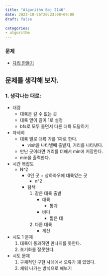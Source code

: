 ```yaml
---
title: "Algorithm Boj 2146"
date: 2023-10-26T20:23:08+09:00
draft: false

categories:
- algorithm
---
```


### 문제
- [다리 만들기](https://www.acmicpc.net/problem/2146)

## 문제를 생각해 보자.
### 1. 생각나는 대로: 
- 대강
    - 대륙은 갈 수 없는 곳
    - 대륙 옆이 길이 1로 설정
    - bfs로 모두 돌면서 다른 대륙 도달하기
- 자세히
    - 대륙 별로 대륙 가를 1자로 한다.
        - visit을 나타낼때 출발지, 거리를 나타낸다.
    - 만난 곳이라면 거리를 더해서 min에 저장한다.
    - min을 출력한다.
- 시간 복잡도
    - N^2
        - 0인 곳 + 상하좌우에 대륙있는 곳
            - n^2
        - 탐색
            1. 같은 대륙 출발
                - 대륙
                    - 통과
                - 바다
                    - 짧은 데
            1. 다른 대륙
                - 계산
- 시도 1 문제
    1. 대륙이 통과하면 만나지를 못한다.
    1. 초기화를 잘못한다.
- 시도 문제
    1. 구체적인 구현 사례에서 오류가 꽤 있었다.
    1. 채워 나가는 방식으로 해보기
    
